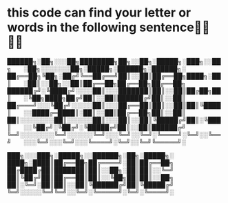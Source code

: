   # this code can find your letter or words in the following sentence👊🏻👊🏻


██████╗░██╗░░░██╗████████╗██╗░░██╗░█████╗░███╗░░██╗  ░██╗░░░░░░░██╗░█████╗░██████╗░██████╗░
██╔══██╗╚██╗░██╔╝╚══██╔══╝██║░░██║██╔══██╗████╗░██║  ░██║░░██╗░░██║██╔══██╗██╔══██╗██╔══██╗
██████╔╝░╚████╔╝░░░░██║░░░███████║██║░░██║██╔██╗██║  ░╚██╗████╗██╔╝██║░░██║██████╔╝██║░░██║
██╔═══╝░░░╚██╔╝░░░░░██║░░░██╔══██║██║░░██║██║╚████║  ░░████╔═████║░██║░░██║██╔══██╗██║░░██║
██║░░░░░░░░██║░░░░░░██║░░░██║░░██║╚█████╔╝██║░╚███║  ░░╚██╔╝░╚██╔╝░╚█████╔╝██║░░██║██████╔╝
╚═╝░░░░░░░░╚═╝░░░░░░╚═╝░░░╚═╝░░╚═╝░╚════╝░╚═╝░░╚══╝  ░░░╚═╝░░░╚═╝░░░╚════╝░╚═╝░░╚═╝╚═════╝░

███╗░░░███╗░█████╗░░██████╗░██╗░█████╗░
████╗░████║██╔══██╗██╔════╝░██║██╔══██╗
██╔████╔██║███████║██║░░██╗░██║██║░░╚═╝
██║╚██╔╝██║██╔══██║██║░░╚██╗██║██║░░██╗
██║░╚═╝░██║██║░░██║╚██████╔╝██║╚█████╔╝
╚═╝░░░░░╚═╝╚═╝░░╚═╝░╚═════╝░╚═╝░╚════╝░